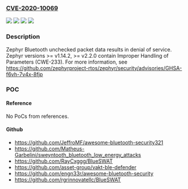 ### [CVE-2020-10069](https://cve.mitre.org/cgi-bin/cvename.cgi?name=CVE-2020-10069)
![](https://img.shields.io/static/v1?label=Product&message=zephyr&color=blue)
![](https://img.shields.io/static/v1?label=Version&message=v1.14.2%20&color=brightgreen)
![](https://img.shields.io/static/v1?label=Version&message=v2.2.0%20&color=brightgreen)
![](https://img.shields.io/static/v1?label=Vulnerability&message=Improper%20Handling%20of%20Parameters%20(CWE-233)&color=brightgreen)

### Description

Zephyr Bluetooth unchecked packet data results in denial of service. Zephyr versions >= v1.14.2, >= v2.2.0 contain Improper Handling of Parameters (CWE-233). For more information, see https://github.com/zephyrproject-rtos/zephyr/security/advisories/GHSA-f6vh-7v4x-8fjp

### POC

#### Reference
No PoCs from references.

#### Github
- https://github.com/JeffroMF/awesome-bluetooth-security321
- https://github.com/Matheus-Garbelini/sweyntooth_bluetooth_low_energy_attacks
- https://github.com/RayCxggg/BlueSWAT
- https://github.com/asset-group/vakt-ble-defender
- https://github.com/engn33r/awesome-bluetooth-security
- https://github.com/rgrinnovatellc/BlueSWAT

